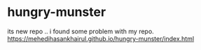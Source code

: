 # hungry-munster
its new repo .. i found some problem with my repo.
https://mehedihasankhairul.github.io/hungry-munster/index.html
